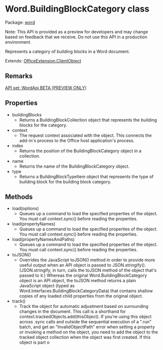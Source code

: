 # Word.BuildingBlockCategory class

Package: [word](/en-us/javascript/api/word)

Note: This API is provided as a preview for developers and may change based on feedback that we receive. Do not use this API in a production environment.

Represents a category of building blocks in a Word document.

Extends: [OfficeExtension.ClientObject](/en-us/javascript/api/office/officeextension.clientobject)

## Remarks

[API set: WordApi BETA (PREVIEW ONLY)](/en-us/javascript/api/requirement-sets/word/word-api-requirement-sets)

## Properties

- buildingBlocks
  - Returns a BuildingBlockCollection object that represents the building blocks for the category.
- context
  - The request context associated with the object. This connects the add-in's process to the Office host application's process.
- index
  - Returns the position of the BuildingBlockCategory object in a collection.
- name
  - Returns the name of the BuildingBlockCategory object.
- type
  - Returns a BuildingBlockTypeItem object that represents the type of building block for the building block category.

## Methods

- load(options)
  - Queues up a command to load the specified properties of the object. You must call context.sync() before reading the properties.
- load(propertyNames)
  - Queues up a command to load the specified properties of the object. You must call context.sync() before reading the properties.
- load(propertyNamesAndPaths)
  - Queues up a command to load the specified properties of the object. You must call context.sync() before reading the properties.
- toJSON()
  - Overrides the JavaScript toJSON() method in order to provide more useful output when an API object is passed to JSON.stringify(). (JSON.stringify, in turn, calls the toJSON method of the object that's passed to it.) Whereas the original Word.BuildingBlockCategory object is an API object, the toJSON method returns a plain JavaScript object (typed as Word.Interfaces.BuildingBlockCategoryData) that contains shallow copies of any loaded child properties from the original object.
- track()
  - Track the object for automatic adjustment based on surrounding changes in the document. This call is a shorthand for context.trackedObjects.add(thisObject). If you're using this object across .sync calls and outside the sequential execution of a ".run" batch, and get an "InvalidObjectPath" error when setting a property or invoking a method on the object, you need to add the object to the tracked object collection when the object was first created. If this object is part o